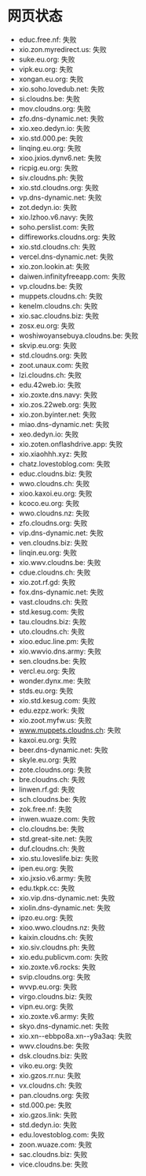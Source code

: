 # 网页状态
- educ.free.nf: 失败
- xio.zon.myredirect.us: 失败
- suke.eu.org: 失败
- vipk.eu.org: 失败
- xongan.eu.org: 失败
- xio.soho.lovedub.net: 失败
- si.cloudns.be: 失败
- mov.cloudns.org: 失败
- zfo.dns-dynamic.net: 失败
- xio.xeo.dedyn.io: 失败
- xio.std.000.pe: 失败
- linqing.eu.org: 失败
- xioo.jxios.dynv6.net: 失败
- ricpig.eu.org: 失败
- siv.cloudns.ph: 失败
- xio.std.cloudns.org: 失败
- vp.dns-dynamic.net: 失败
- zot.dedyn.io: 失败
- xio.lzhoo.v6.navy: 失败
- soho.perslist.com: 失败
- diffireworks.cloudns.org: 失败
- xio.std.cloudns.ch: 失败
- vercel.dns-dynamic.net: 失败
- xio.zon.lookin.at: 失败
- daiwen.infinityfreeapp.com: 失败
- vp.cloudns.be: 失败
- muppets.cloudns.ch: 失败
- kenelm.cloudns.ch: 失败
- xio.sac.cloudns.biz: 失败
- zosx.eu.org: 失败
- woshiwoyansebuya.cloudns.be: 失败
- skvip.eu.org: 失败
- std.cloudns.org: 失败
- zoot.unaux.com: 失败
- lzi.cloudns.ch: 失败
- edu.42web.io: 失败
- xio.zoxte.dns.navy: 失败
- xio.zos.22web.org: 失败
- xio.zon.byinter.net: 失败
- miao.dns-dynamic.net: 失败
- xeo.dedyn.io: 失败
- xio.zoten.onflashdrive.app: 失败
- xio.xiaohhh.xyz: 失败
- chatz.lovestoblog.com: 失败
- educ.cloudns.biz: 失败
- wwo.cloudns.ch: 失败
- xioo.kaxoi.eu.org: 失败
- kcoco.eu.org: 失败
- wwo.cloudns.nz: 失败
- zfo.cloudns.org: 失败
- vip.dns-dynamic.net: 失败
- ven.cloudns.biz: 失败
- linqin.eu.org: 失败
- xio.wwv.cloudns.be: 失败
- cdue.cloudns.ch: 失败
- xio.zot.rf.gd: 失败
- fox.dns-dynamic.net: 失败
- vast.cloudns.ch: 失败
- std.kesug.com: 失败
- tau.cloudns.biz: 失败
- uto.cloudns.ch: 失败
- xioo.educ.line.pm: 失败
- xio.wwvio.dns.army: 失败
- sen.cloudns.be: 失败
- vercl.eu.org: 失败
- wonder.dynx.me: 失败
- stds.eu.org: 失败
- xio.std.kesug.com: 失败
- edu.ezpz.work: 失败
- xio.zoot.myfw.us: 失败
- www.muppets.cloudns.ch: 失败
- kaxoi.eu.org: 失败
- beer.dns-dynamic.net: 失败
- skyle.eu.org: 失败
- zote.cloudns.org: 失败
- bre.cloudns.ch: 失败
- linwen.rf.gd: 失败
- sch.cloudns.be: 失败
- zok.free.nf: 失败
- inwen.wuaze.com: 失败
- clo.cloudns.be: 失败
- std.great-site.net: 失败
- duf.cloudns.ch: 失败
- xio.stu.loveslife.biz: 失败
- ipen.eu.org: 失败
- xio.jxsio.v6.army: 失败
- edu.tkpk.cc: 失败
- xio.vip.dns-dynamic.net: 失败
- xiolin.dns-dynamic.net: 失败
- ipzo.eu.org: 失败
- xioo.wwo.cloudns.nz: 失败
- kaixin.cloudns.ch: 失败
- xio.siv.cloudns.ph: 失败
- xio.edu.publicvm.com: 失败
- xio.zoxte.v6.rocks: 失败
- svip.cloudns.org: 失败
- wvvp.eu.org: 失败
- virgo.cloudns.biz: 失败
- vipn.eu.org: 失败
- xio.zoxte.v6.army: 失败
- skyo.dns-dynamic.net: 失败
- xio.xn--ebbpo8a.xn--y9a3aq: 失败
- wwv.cloudns.be: 失败
- dsk.cloudns.biz: 失败
- viko.eu.org: 失败
- xio.gzos.rr.nu: 失败
- vx.cloudns.ch: 失败
- pan.cloudns.org: 失败
- std.000.pe: 失败
- xio.gzos.link: 失败
- std.dedyn.io: 失败
- edu.lovestoblog.com: 失败
- zoon.wuaze.com: 失败
- sac.cloudns.biz: 失败
- vice.cloudns.be: 失败
